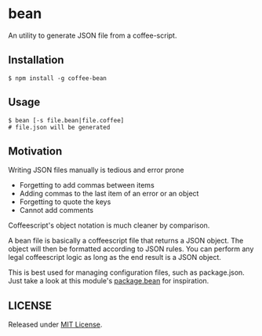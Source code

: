 bean
====

An utility to generate JSON file from a coffee-script.

Installation
---------

    $ npm install -g coffee-bean

Usage
-----

    $ bean [-s file.bean|file.coffee]
    # file.json will be generated

Motivation
---------

Writing JSON files manually is tedious and error prone

* Forgetting to add commas between items
* Adding commas to the last item of an error or an object
* Forgetting to quote the keys
* Cannot add comments

Coffeescript's object notation is much cleaner by comparison.

A bean file is basically a coffeescript file that returns a JSON
object. The object will then be formatted according to JSON rules.
You can perform any legal coffeescript logic as long as the end result
is a JSON object.

This is best used for managing configuration files, such as
package.json.  Just take a look at this module's [package.bean](./package.bean) for
inspiration.

LICENSE
------

Released under [MIT License](http://opensource.org/licenses/MIT).
